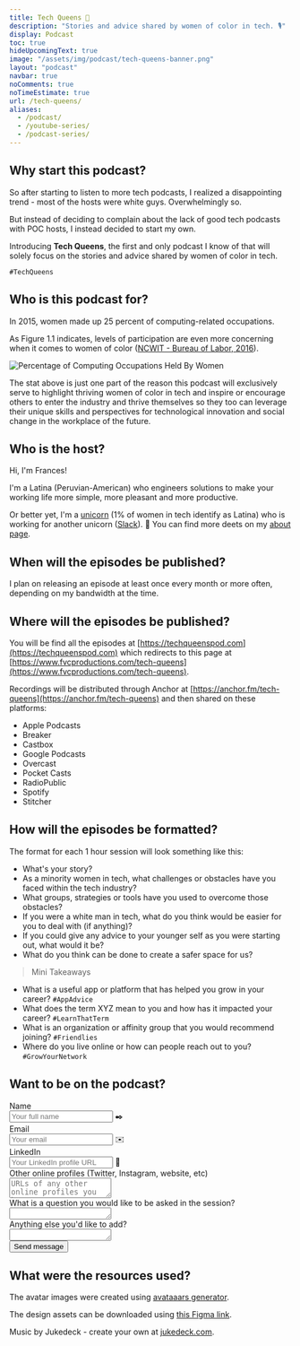 ```yaml
---
title: Tech Queens 👑
description: "Stories and advice shared by women of color in tech. 🎙️"
display: Podcast
toc: true
hideUpcomingText: true
image: "/assets/img/podcast/tech-queens-banner.png"
layout: "podcast"
navbar: true
noComments: true
noTimeEstimate: true
url: /tech-queens/
aliases:
  - /podcast/
  - /youtube-series/
  - /podcast-series/
---
```


## Why start this podcast?

So after starting to listen to more tech podcasts, I realized a disappointing trend - most of the hosts were white guys. Overwhelmingly so.

But instead of deciding to complain about the lack of good tech podcasts with POC hosts, I instead decided to start my own.

Introducing **Tech Queens**, the first and only podcast I know of that will solely focus on the stories and advice shared by women of color in tech.

`#TechQueens`

## Who is this podcast for?

In 2015, women made up 25 percent of computing-related occupations.

As Figure 1.1 indicates, levels of participation are even more concerning when it comes to women of color ([NCWIT - Bureau of Labor, 2016](https://www.ncwit.org/sites/default/files/resources/womenintech_facts_fullreport_05132016.pdf)).

![Percentage of Computing Occupations Held By Women](https://i.imgur.com/JAKHDxB.jpg)

The stat above is just one part of the reason this podcast will exclusively serve to highlight thriving women of color in tech and inspire or encourage others to enter the industry and thrive themselves so they too can leverage their unique skills and perspectives for technological innovation and social change in the workplace of the future.

## Who is the host?

Hi, I'm Frances!

I'm a Latina (Peruvian-American) who engineers solutions to make your working life more simple, more pleasant and more productive.

Or better yet, I'm a [unicorn](<https://www.wikiwand.com/en/Unicorn_(finance)>) (1% of women in tech identify as Latina) who is working for another unicorn ([Slack](https://slack.com?source=fvcproductions)). 🦄 You can find more deets on my [about page](/about).

## When will the episodes be published?

I plan on releasing an episode at least once every month or more often, depending on my bandwidth at the time.

## Where will the episodes be published?

You will be find all the episodes at [https://techqueenspod.com](https://techqueenspod.com) which redirects to this page at [https://www.fvcproductions.com/tech-queens](https://www.fvcproductions.com/tech-queens).

Recordings will be distributed through Anchor at [https://anchor.fm/tech-queens](https://anchor.fm/tech-queens) and then shared on these platforms:

- Apple Podcasts
- Breaker
- Castbox
- Google Podcasts
- Overcast
- Pocket Casts
- RadioPublic
- Spotify
- Stitcher

## How will the episodes be formatted?

The format for each 1 hour session will look something like this:

- What's your story?
- As a minority women in tech, what challenges or obstacles have you faced within the tech industry?
- What groups, strategies or tools have you used to overcome those obstacles?
- If you were a white man in tech, what do you think would be easier for you to deal with (if anything)?
- If you could give any advice to your younger self as you were starting out, what would it be?
- What do you think can be done to create a safer space for us?

> Mini Takeaways

- What is a useful app or platform that has helped you grow in your career? `#AppAdvice`
- What does the term XYZ mean to you and how has it impacted your career? `#LearnThatTerm`
- What is an organization or affinity group that you would recommend joining? `#Friendlies`
- Where do you live online or how can people reach out to you? `#GrowYourNetwork`

## Want to be on the podcast?

<form name="podcast" method="POST" data-netlify="true">
  <input type="hidden" name="_subject" value="FVCproductions - TechQueens Podcast Request">
  <div class="field">
    <label class="label">Name</label>
    <div class="control has-icons-left">
      <input class="input" aria-label="Name" autocomplete="on" type="text" name="name" placeholder="Your full name" required>
      <span class="icon is-left">
        ✒️
      </span>
    </div>
  </div>
  <div class="field">
    <label class="label">Email</label>
    <div class="control has-icons-left">
      <input class="input" aria-label="Email" autocomplete="on" type="email" name="email" placeholder="Your email" required>
      <span class="icon is-left">
        ✉️
      </span>
    </div>
  </div>
  <div class="field">
    <label class="label">LinkedIn</label>
    <div class="control has-icons-left">
      <input class="input" aria-label="LinkedIn" autocomplete="on" type="url" name="linkedin" placeholder="Your LinkedIn profile URL" required>
      <span class="icon is-left">
        💼️
      </span>
    </div>
  </div>
  <div class="field">
    <label class="label">Other online profiles (Twitter, Instagram, website, etc)</label>
    <div class="control has-icons-left">
      <textarea class="textarea" aria-label="Other Online Profiles" rows="2" name="other-online-profiles" placeholder="URLs of any other online profiles you have" required></textarea>
    </div>
  </div>
  <div class="field">
    <label class="label">What is a question you would like to be asked in the session?</label>
    <div class="control">
      <textarea class="textarea" aria-label="What is a question you would like to be asked in the session?" spellcheck="true" rows="1" name="session-question" required></textarea>
    </div>
  </div>
  <div class="field">
    <label class="label">Anything else you'd like to add?</label>
    <div class="control">
      <textarea class="textarea" aria-label="Anything else you'd like to add?" spellcheck="true" rows="1" name="anything-else"></textarea>
    </div>
  </div>
  <div data-netlify-recaptcha="true"></div>
  <div class="field mt-sm">
    <div class="control">
      <button type="submit" class="button is-link">Send message</button>
    </div>
  </div>
</form>

## What were the resources used?

The avatar images were created using [avataaars generator](https://getavataaars.com/).

The design assets can be downloaded using [this Figma link](https://www.figma.com/file/Z30EMLDDQe0cTyOOcgzdAFZ4/Tech-Queens).

Music by Jukedeck - create your own at [jukedeck.com](https://jukedeck.com).
